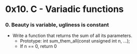 # 0x10. C - Variadic functions

### 0. Beauty is variable, ugliness is constant
- Write a function that returns the sum of all its parameters.
	- Prototype: int sum_them_all(const unsigned int n, ...);
	- If n == 0, return 0
